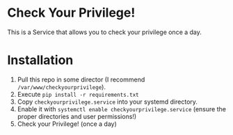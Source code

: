 Check Your Privilege!
====
This is a Service that allows you to check your privilege once a day.

# Installation
1. Pull this repo in some director (I recommend `/var/www/checkyourprivilege`).
2. Execute `pip install -r requirements.txt`
3. Copy `checkyourprivilege.service` into your systemd directory.
4. Enable it with `systemctl enable checkyourprivilege.service` (ensure the proper directories and user permissions!)
5. Check your Privilege! (once a day)

